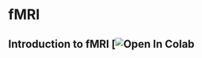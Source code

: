 # fMRI

## Introduction to fMRI [![Open In Colab](https://colab.research.google.com/drive/1M_Nw9nOTV5LKOZO5Tl0WwhFsXPttMTRF)
